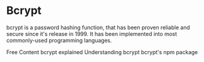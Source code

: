 # Bcrypt

bcrypt is a password hashing function, that has been proven reliable and secure since it's release in 1999. It has been implemented into most commonly-used programming languages.

<ResourceGroupTitle>Free Content</ResourceGroupTitle>
<BadgeLink badgeText='Watch' href='https://www.youtube.com/watch?v=O6cmuiTBZVs'>bcrypt explained</BadgeLink>
<BadgeLink colorScheme='yellow' badgeText='Read' href='https://auth0.com/blog/hashing-in-action-understanding-bcrypt/'>Understanding bcrypt</BadgeLink>
<BadgeLink colorScheme='blue' badgeText='NPM' href='https://www.npmjs.com/package/bcrypt'>bcrypt's npm package</BadgeLink>
